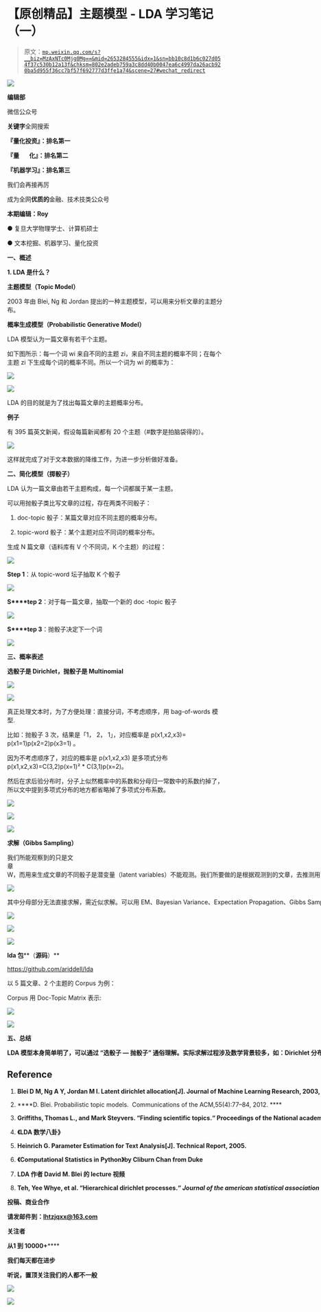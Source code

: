 # 【原创精品】主题模型 - LDA 学习笔记（一）

> 原文：[`mp.weixin.qq.com/s?__biz=MzAxNTc0Mjg0Mg==&mid=2653284555&idx=1&sn=bb10c8d1b6c027d054f37c530b12a13f&chksm=802e2adeb759a3c8dd40b0047ea6c4997da26acb920ba5d955f36cc7bf57f692777d3ffe1a74&scene=27#wechat_redirect`](http://mp.weixin.qq.com/s?__biz=MzAxNTc0Mjg0Mg==&mid=2653284555&idx=1&sn=bb10c8d1b6c027d054f37c530b12a13f&chksm=802e2adeb759a3c8dd40b0047ea6c4997da26acb920ba5d955f36cc7bf57f692777d3ffe1a74&scene=27#wechat_redirect)

![](img/cb3bd660442e6bc134fbecf2477c43d1.png)

**编辑部**

微信公众号

**关键字**全网搜索

**『量化投资』：排名第一**

**『量       化』：排名第二**

**『机器学习』：排名第三**

我们会再接再厉

成为全网**优质的**金融、技术技类公众号

**本期编辑：Roy**

● 复旦大学物理学士、计算机硕士 

● 文本挖掘、机器学习、量化投资

**一、概述**

**1\. LDA 是什么？**

‍‍**主题模型（Topic Model）**

2003 年由 Blei, Ng 和 Jordan 提出的一种主题模型，可以用来分析文章的主题分布。

**概率生成模型（Probabilistic Generative Model）**

LDA 模型认为一篇文章有若干个主题。

如下图所示：每一个词 wi 来自不同的主题 zi，来自不同主题的概率不同；在每个主题 zi 下生成每个词的概率不同。所以一个词为 wi 的概率为：‍‍

![](img/908e3404b8e250dd49f39db1277c22e3.png)

![](img/d9b71362a12d3acea0b072a7af9d86ec.png)

LDA 的目的就是为了找出每篇文章的主题概率分布。

**例子**

有 395 篇英文新闻，假设每篇新闻都有 20 个主题（#数字是拍脑袋得的）。

![](img/d9427be0a68af9906bd0314a2bb6d867.png)

这样就完成了对于文本数据的降维工作，为进一步分析做好准备。

**二、简化模型（掷骰子）**

LDA 认为一篇文章由若干主题构成，每一个词都属于某一主题。

可以用抛骰子类比写文章的过程，存在两类不同骰子：

1.  doc-topic 骰子：某篇文章对应不同主题的概率分布。

2.  topic-word 骰子：某个主题对应不同词的概率分布。

生成 N 篇文章（语料库有 V 个不同词，K 个主题）的过程：

![](img/f89ac615b272c0ea2d0ce6e842975816.png)

**Step 1**：从 topic-word 坛子抽取 K 个骰子

![](img/af10f884a3cfdb7615dbfcb60e3fb044.png)

**S****tep 2**：对于每一篇文章，抽取一个新的 doc -topic 骰子

![](img/9fef389f261e2ce34ab5f648d1cdc381.png)

**S****tep 3**：抛骰子决定下一个词

![](img/d5dc6dae456e0151f5ea67fe9a396fab.png)

**三、概率表述**

**选骰子是 Dirichlet，抛骰子是 Multinomial**

![](img/a66d4826caae5a8620206c85edd5d287.png)

![](img/2145407235e24cd0aee0175fb78c83fc.png)

真正处理文本时，为了方便处理：直接分词，不考虑顺序，用 bag-of-words 模型.

比如：抛骰子 3 次，结果是「1， 2， 1」，对应概率是 p(x1,x2,x3)= p(x1=1)p(x2=2)p(x3=1) 。

因为不考虑顺序了，对应的概率是 p(x1,x2,x3) 是多项式分布 p(x1,x2,x3)=C(3,2)p(x=1)² * C(3,1)p(x=2)。

然后在求后验分布时，分子上似然概率中的系数和分母归一常数中的系数约掉了，所以文中提到多项式分布的地方都省略掉了多项式分布系数。

![](img/bfc8f4e2304b4613fe9be9f2be9ec6d3.png)

![](img/b7568ff51496868c28342c6b563e40a3.png)

![](img/cf46f964390b2a741d3740a2d89f7894.png)

**求解（Gibbs Sampling）**

‍‍我们所能观察到的只是文章 ‍‍<nobr aria-hidden="true">W，而用来生成文章的不同骰子是潜变量（latent variables）不能观测。我们所要做的是根据观测到的文章，去推测用了一个什么样的骰子。‍‍‍‍</nobr>

<nobr aria-hidden="true">![](img/d986dc74de5d9e4c5fa42a748fc0395d.png)</nobr>

<nobr aria-hidden="true">其中分母部分无法直接求解，需近似求解。可以用 EM、Bayesian Variance、Expectation Propagation、Gibbs Sampling 等不同的方法求解。这里介绍用 Gibbs Sampling 求解的方法。</nobr>

<nobr aria-hidden="true">![](img/227c79f328041d68366a9daa53748b50.png)</nobr>

<nobr aria-hidden="true">![](img/69fa628cb0c3d714f28343ced0043ea8.png)</nobr>

<nobr aria-hidden="true">![](img/90989b15878e4702b799566c5c0a20b8.png)</nobr>

 <nobr aria-hidden="true">**lda 包****（****源码****）**</nobr>

<nobr aria-hidden="true">https://github.com/ariddell/lda</nobr>

<nobr aria-hidden="true">以 5 篇文章、2 个主题的 Corpus 为例：</nobr> 

<nobr aria-hidden="true">Corpus 用 Doc-Topic Matrix 表示:</nobr>

<nobr aria-hidden="true">**![](img/9493718327098500f86cabbf32826686.png)**</nobr>

<nobr aria-hidden="true">****![](img/0cccf14504cb293477dc15dd537a59da.png)****</nobr>

<nobr aria-hidden="true">******五、总结******</nobr>

<nobr aria-hidden="true">****LDA 模型本身简单明了，可以通过 “选骰子 — 抛骰子” 通俗理解。实际求解过程涉及数学背景较多，如：Dirichlet 分布、共轭分布、Bayesian Inference、Gibbs Sampling 等。****</nobr>

## <nobr aria-hidden="true">******Reference******</nobr>

1.  <nobr aria-hidden="true">****Blei D M, Ng A Y, Jordan M I. Latent dirichlet allocation[J]. Journal of Machine Learning Research, 2003, 3:993-1022.****</nobr>

2.  <nobr aria-hidden="true">****D. Blei. Probabilistic topic models.  Communications of the ACM,55(4):77–84, 2012. ****</nobr>

3.  <nobr aria-hidden="true">****Griffiths, Thomas L., and Mark Steyvers. “Finding scientific topics.“ Proceedings of the National academy of Sciences 101.suppl 1 (2004): 5228-5235.****</nobr>

4.  <nobr aria-hidden="true">****《LDA 数学八卦》****</nobr>

5.  <nobr aria-hidden="true">****Heinrich G. Parameter Estimation for Text Analysis[J]. Technical Report, 2005.****</nobr>

6.  <nobr aria-hidden="true">****《Computational Statistics in Python》by Cliburn Chan from Duke****</nobr>

7.  <nobr aria-hidden="true">****LDA 作者 David M. Blei 的 lecture 视频****</nobr>

8.  <nobr aria-hidden="true">****Teh, Yee Whye, et al. “Hierarchical dirichlet processes.“ *Journal of the american statistical association* (2012).****</nobr>

<nobr aria-hidden="true">******投稿、商业合作******</nobr>

<nobr aria-hidden="true">******请发邮件到：lhtzjqxx@163.com******</nobr>

<nobr aria-hidden="true">******关注者******</nobr>

<nobr aria-hidden="true">******从****1 到 10000+******</nobr>

<nobr aria-hidden="true">******我们每天都在进步******</nobr>

<nobr aria-hidden="true">****听说，置顶关注我们的人都不一般****</nobr>

<nobr aria-hidden="true">****![](img/74c285b465d1c5684165b6d5f0ebcd06.png)****</nobr>

<nobr aria-hidden="true">******![](img/40429cd849aaf6f87544f9c00f4f92ad.png)******</nobr>